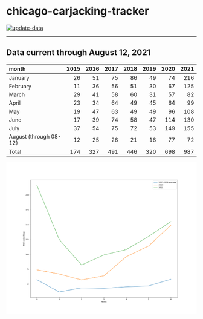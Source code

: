 # chicago-carjacking-tracker

[![update-data](https://github.com/hackerlikecomputer/chicago-carjacking-tracker/actions/workflows/update-data.yml/badge.svg)](https://github.com/hackerlikecomputer/chicago-carjacking-tracker/actions/workflows/update-data.yml)

---

## Data current through August 12, 2021

| month                  |   2015 |   2016 |   2017 |   2018 |   2019 |   2020 |   2021 |
|:-----------------------|-------:|-------:|-------:|-------:|-------:|-------:|-------:|
| January                |     26 |     51 |     75 |     86 |     49 |     74 |    216 |
| February               |     11 |     36 |     56 |     51 |     30 |     67 |    125 |
| March                  |     29 |     41 |     58 |     60 |     31 |     57 |     82 |
| April                  |     23 |     34 |     64 |     49 |     45 |     64 |     99 |
| May                    |     19 |     47 |     63 |     49 |     49 |     96 |    108 |
| June                   |     17 |     39 |     74 |     58 |     47 |    114 |    130 |
| July                   |     37 |     54 |     75 |     72 |     53 |    149 |    155 |
| August (through 08-12) |     12 |     25 |     26 |     21 |     16 |     77 |     72 |
| Total                  |    174 |    327 |    491 |    446 |    320 |    698 |    987 |

![output/img/carjacking-by-month-yoy-latest.png](output/img/carjacking-by-month-yoy-latest.png)